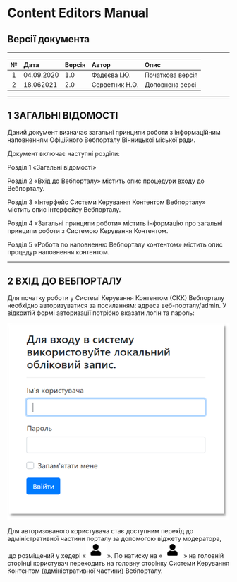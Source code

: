 # Content Editors Manual

## Версії документа

---

№ | Дата | Версія | Автор | Опис
:---: | :--- | :--- | :--- | :---
1 | 04.09.2020 | 1.0 |  Фадєєва І.Ю. | Початкова версія
2 | 18.062021 | 2.0 | Серветник Н.О. | Доповнена версі
 
---

## 1 ЗАГАЛЬНІ ВІДОМОСТІ

Даний документ визначає загальні принципи роботи з інформаційним наповненням Офіційного Вебпорталу Вінницької міської ради.

Документ включає наступні розділи:

Розділ 1 «Загальні відомості»

Розділ 2 «Вхід до Вебпорталу» містить опис процедури входу до Вебпорталу.

Розділ 3 «Інтерфейс Системи Керування Контентом Вебпорталу» містить опис інтерфейсу Вебпорталу.

Розділ 4 «Загальні принципи роботи» містить інформацію про загальні принципи роботи з Системою Керування Контентом.

Розділ 5 «Робота по наповненню Вебпорталу контентом» містить опис процедур наповнення контентом.

---

## 2 ВХІД ДО ВЕБПОРТАЛУ

Для початку роботи у Системі Керування Контентом (СКК) Вебпорталу необхідно авторизуватися за посиланням: адреса веб-порталу/admin. У відкритій формі авторизації потрібно вказати логін та пароль:

![Рисунок 1 - Вхід до Вебпорталу](Вхід_до_Вебпорталу.png)

Для авторизованого користувача стає доступним перехід до адміністративної частини порталу за допомогою віджету модератора, що розміщений у хедері «![](Хедер.png)». 
По натиску на «![](Хедер.png)» на головній сторінці користувач переходить на головну сторінку  Системи Керування Контентом (адміністративної частини) Вебпорталу. 